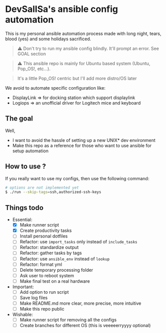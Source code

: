 # DevSallSa's ansible config automation

This is my personal ansible automation process made with long night, tears, blood (yes) 
and some holidays sacrificed.

> :warning: Don't try to run my ansible config blindly. It'll prompt an error. See GOAL section

> :warning: This ansible repo is mainly for Ubuntu based system (Ubuntu, Pop\_OS!, etc...).

> It's a little Pop\_OS! centric but I'll add more distro/OS later

We avoid to automate specific configuration like:
- DisplayLink => for docking station which support displaylink
- Logiops => an unofficial driver for Logitech mice and keyboard

## The goal

Well,

- I want to avoid the hassle of setting up a new UNIX\* dev environment
- Make this repo as a reference for those who want to use ansible for setup automation

## How to use ?

If you really want to use my configs, then use the following command:
```bash
# options are not implemented yet
$ ./run --skip-tags=ssh,authorized-ssh-keys
```

## Things todo

- Essential:
    + [x] Make runner script
    + [x] Create productivity tasks
    + [ ] Install personal dotfiles
    + [ ] Refactor: use `import_tasks` only instead of `include_tasks`
    + [ ] Refactor: standardize output
    + [ ] Refactor: gather tasks by tags
    + [ ] Refactor: use `ansible_env` instead of `lookup`
    + [ ] Refactor: format yml
    + [ ] Delete temporary processing folder
    + [ ] Ask user to reboot system
    + [ ] Make final test on a real hardware

- Important:
    + [ ] Add option to run script
    + [ ] Save log files
    + [ ] Make README.md more clear, more precise, more intuitive
    + [ ] Make this repo public
    
- Wishable:
    + [ ] Make runner script for removing all the configs
    + [ ] Create branches for different OS (this is veeeeerryyyy optional)
